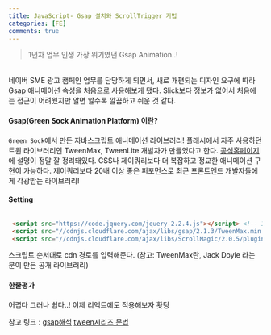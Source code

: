 ```yaml
---
title: JavaScript- Gsap 설치와 ScrollTrigger 기법
categories: [FE]
comments: true
---
```


> 1년차 업무 인생 가장 위기였던 Gsap Animation..!



<br>
네이버 SME 광고 캠페인 업무를 담당하게 되면서, 새로 개편되는 디자인 요구에 따라 Gsap 애니메이션 속성을 처음으로 사용해보게 됐다. Slick보다 정보가 없어서 처음에는 접근이 어려웠지만 알면 알수록 깔끔하고 쉬운 것 같다.


#### Gsap(Green Sock Animation Platform) 이란?

`Green Sock`에서 만든 자바스크립트 애니메이션 라이브러리! 플래시에서 자주 사용하던 트윈 라이브러리인 TweenMax, TweenLite 개발자가 만들었다고 한다.
[공식홈페이지](https://greensock.com/docs/v3)에 설명이 정말 잘 정리돼있다.
CSS나 제이쿼리보다 더 복잡하고 정교한 애니메이션 구현이 가능하다. 제이쿼리보다 20배 이상 좋은 퍼포먼스로 최근 프론트엔드 개발자들에게 각광받는 라이브러리!

#### Setting

```html

 <script src="https://code.jquery.com/jquery-2.2.4.js"></script> <!-- 1. 제이쿼리 cdn 경로 -->
 <script src="//cdnjs.cloudflare.com/ajax/libs/gsap/2.1.3/TweenMax.min.js"></script><!-- 2. GSAP TweenMax 플러그인 cdn 경로 -->
 <script src="//cdnjs.cloudflare.com/ajax/libs/ScrollMagic/2.0.5/plugins/animation.gsap.js"></script> <!-- 3. GSAP 플러그인 cdn 경로 -->

```

스크립트 순서대로 cdn 경로를 입력해준다. (참고: TweenMax란, Jack Doyle 라는 분이 만든 공개 라이브러리)


#### 한줄평가
어렵다 그러나 쉽다..! 이제 리액트에도 적용해보자 홧팅



참고 링크 : 
[gsap해석](https://byseop.netlify.app/gsap/)
[tween시리즈 문법](http://302chanwoo.com/lab/tween/)

